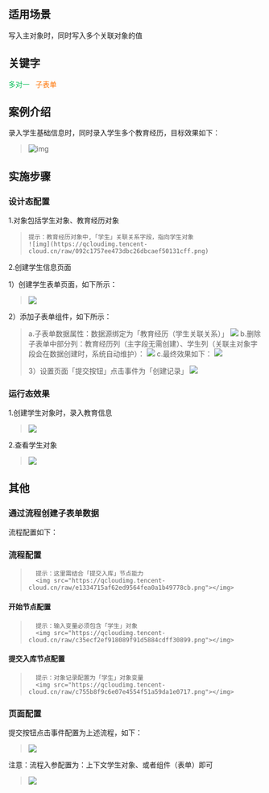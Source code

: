 ## 适用场景

写入主对象时，同时写入多个关联对象的值

## 关键字

<font color ="#0abf5b">多对一&nbsp;&nbsp;</font>
<font color ="#ff7200">子表单</font>

## 案例介绍

录入学生基础信息时，同时录入学生多个教育经历，目标效果如下：

>![img](https://qcloudimg.tencent-cloud.cn/raw/f4de8fcbcc8e81f3700f1f2ca82ee6de.png)

## 实施步骤

### 设计态配置

1.对象包括学生对象、教育经历对象

>     提示：教育经历对象中,「学生」关联关系字段，指向学生对象
>     ![img](https://qcloudimg.tencent-cloud.cn/raw/092c1757ee473dbc26dbcaef50131cff.png)

2.创建学生信息页面

1）创建学生表单页面，如下所示：

> <img src="https://qcloudimg.tencent-cloud.cn/raw/9f89ba07188b79c294869106df9be5bb.png"></img>

2）添加子表单组件，如下所示：

> a.子表单数据属性：数据源绑定为「教育经历（学生关联关系）」
> <img src="https://qcloudimg.tencent-cloud.cn/raw/01efdce2377f1ea8a228ce72eed25c97.png"></img>
> b.删除子表单中部分列：教育经历列（主字段无需创建）、学生列（关联主对象字段会在数据创建时，系统自动维护）：
> <img src="https://qcloudimg.tencent-cloud.cn/raw/15377cccf41a29a9648b76b465c21194.png"></img>
> c.最终效果如下：
> <img src="https://qcloudimg.tencent-cloud.cn/raw/4faa624b9637f704eaf8378c4fe4642d.png"></img>
>
> 3）设置页面「提交按钮」点击事件为「创建记录」
> <img src="https://qcloudimg.tencent-cloud.cn/raw/cb1f65163242785f1e8a5407221ebf2d.png"></img>

### 运行态效果

1.创建学生对象时，录入教育信息

> <img src="https://qcloudimg.tencent-cloud.cn/raw/738c2850227863d6aff2e129df6550f1.png"></img>

2.查看学生对象

> <img src="https://qcloudimg.tencent-cloud.cn/raw/950a6b342c50c28820399eb04873cd18.png"></img>

## 其他

### 通过流程创建子表单数据

流程配置如下：

### 流程配置

>       提示：这里需结合「提交入库」节点能力
>       <img src="https://qcloudimg.tencent-cloud.cn/raw/e1334715af62ed9564fea0a1b49778cb.png"></img>

#### 开始节点配置

>       提示：输入变量必须包含「学生」对象
>       <img src="https://qcloudimg.tencent-cloud.cn/raw/c35ecf2ef918089f91d5884cdff30899.png"></img>

#### 提交入库节点配置

>       提示：对象记录配置为「学生」对象变量
>       <img src="https://qcloudimg.tencent-cloud.cn/raw/c755b8f9c6e07e4554f51a59da1e0717.png"></img>

### 页面配置

提交按钮点击事件配置为上述流程，如下：

> <img src="https://qcloudimg.tencent-cloud.cn/raw/286d99cb325f4f28db06489f1f712358.jpg"></img>

注意：流程入参配置为：上下文学生对象、或者组件（表单）即可

> <img src="https://qcloudimg.tencent-cloud.cn/raw/104d59dbc360320ba3c546b57e25e4bb.jpg"></img>





